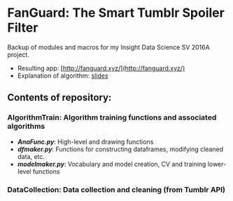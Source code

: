 # FanGuard: The Smart Tumblr Spoiler Filter
Backup of modules and macros for my Insight Data Science SV 2016A project.
* Resulting app: [http://fanguard.xyz/](http://fanguard.xyz/)
* Explanation of algorithm: [slides](https://docs.google.com/presentation/d/1L5Ib0TfZW-So6c2YW9oTKqWZrr1DMfvrf_NA6PVlbIQ/edit?pref=2&pli=1#slide=id.g1093b050e1_2_133)

## Contents of repository:
### AlgorithmTrain: Algorithm training functions and associated algorithms
* ***AnaFunc.py***: High-level and drawing functions
* ***dfmaker.py***: Functions for constructing dataframes, modifying cleaned data, etc.
* ***modelmaker.py***: Vocabulary and model creation, CV and training lower-level functions

### DataCollection: Data collection and cleaning (from Tumblr API)
